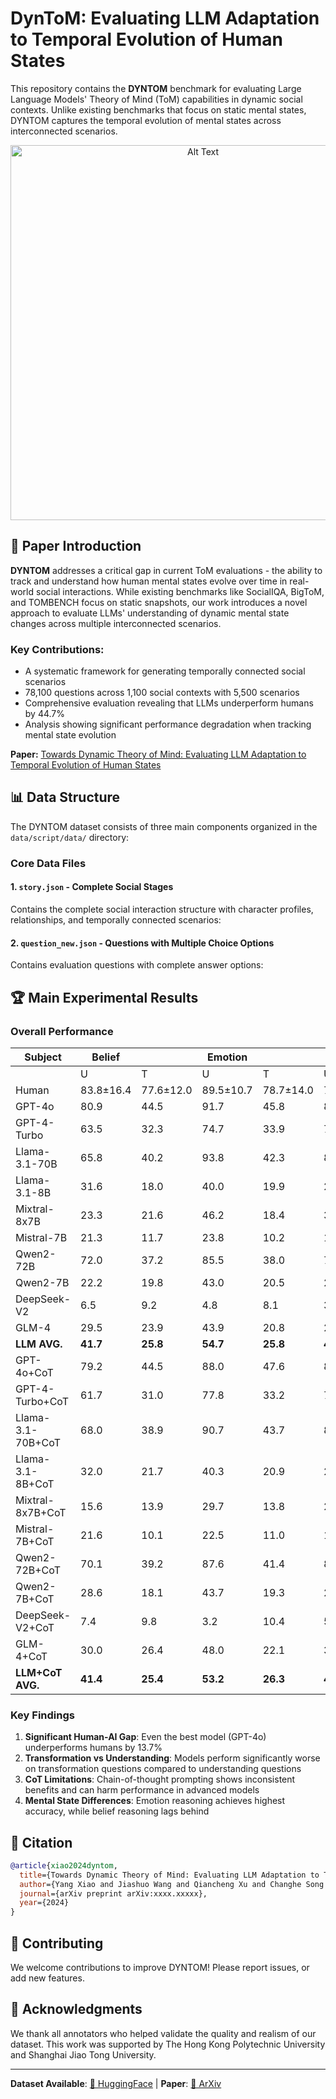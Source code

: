 # DynToM: Evaluating LLM Adaptation to Temporal Evolution of Human States

This repository contains the **DYNTOM** benchmark for evaluating Large Language Models' Theory of Mind (ToM) capabilities in dynamic social contexts. Unlike existing benchmarks that focus on static mental states, DYNTOM captures the temporal evolution of mental states across interconnected scenarios.

<div align="center">
  <img src="asset/main_figure.png" alt="Alt Text" width="600">
</div>

## 📖 Paper Introduction

**DYNTOM** addresses a critical gap in current ToM evaluations - the ability to track and understand how human mental states evolve over time in real-world social interactions. While existing benchmarks like SocialIQA, BigToM, and TOMBENCH focus on static snapshots, our work introduces a novel approach to evaluate LLMs' understanding of dynamic mental state changes across multiple interconnected scenarios.

### Key Contributions:
- A systematic framework for generating temporally connected social scenarios
- 78,100 questions across 1,100 social contexts with 5,500 scenarios
- Comprehensive evaluation revealing that LLMs underperform humans by 44.7%
- Analysis showing significant performance degradation when tracking mental state evolution

**Paper:** [Towards Dynamic Theory of Mind: Evaluating LLM Adaptation to Temporal Evolution of Human States](https://arxiv.org/abs/your-paper-link)

## 📊 Data Structure

The DYNTOM dataset consists of three main components organized in the `data/script/data/` directory:

### Core Data Files

#### 1. `story.json` - Complete Social Stages
Contains the complete social interaction structure with character profiles, relationships, and temporally connected scenarios:

#### 2. `question_new.json` - Questions with Multiple Choice Options
Contains evaluation questions with complete answer options:



## 🏆 Main Experimental Results

### Overall Performance

| Subject | Belief |  | Emotion |  | Intention |  | Action |  | AVG. |
|---------|--------|--------|---------|--------|-----------|--------|--------|--------|------|
|         | U | T | U | T | U | T | U | T |      |
| Human | 83.8±16.4 | 77.6±12.0 | 89.5±10.7 | 78.7±14.0 | 79.0±21.4 | 73.8±14.0 | 76.7±25.8 | 76.3±14.0 | 77.7±12.7 |
| GPT-4o | 80.9 | 44.5 | 91.7 | 45.8 | 87.5 | 51.9 | 95.1 | 55.6 | 64.0 |
| GPT-4-Turbo | 63.5 | 32.3 | 74.7 | 33.9 | 71.3 | 35.5 | 80.5 | 36.2 | 47.6 |
| Llama-3.1-70B | 65.8 | 40.2 | 93.8 | 42.3 | 82.8 | 42.0 | 91.8 | 45.5 | 57.1 |
| Llama-3.1-8B | 31.6 | 18.0 | 40.0 | 19.9 | 22.4 | 16.6 | 26.6 | 15.5 | 22.3 |
| Mixtral-8x7B | 23.3 | 21.6 | 46.2 | 18.4 | 32.9 | 10.8 | 40.3 | 9.5 | 21.9 |
| Mistral-7B | 21.3 | 11.7 | 23.8 | 10.2 | 16.3 | 10.1 | 20.6 | 9.2 | 13.9 |
| Qwen2-72B | 72.0 | 37.2 | 85.5 | 38.0 | 79.5 | 33.2 | 89.8 | 20.9 | 48.5 |
| Qwen2-7B | 22.2 | 19.8 | 43.0 | 20.5 | 25.1 | 15.7 | 24.6 | 15.0 | 22.1 |
| DeepSeek-V2 | 6.5 | 9.2 | 4.8 | 8.1 | 3.7 | 7.3 | 2.8 | 5.7 | 7.2 |
| GLM-4 | 29.5 | 23.9 | 43.9 | 20.8 | 28.5 | 16.5 | 40.4 | 16.8 | 25.4 |
| **LLM AVG.** | **41.7** | **25.8** | **54.7** | **25.8** | **45.0** | **24.0** | **51.3** | **23.0** | **33.0** |
| GPT-4o+CoT | 79.2 | 44.5 | 88.0 | 47.6 | 82.1 | 46.6 | 90.4 | 49.6 | 61.1 |
| GPT-4-Turbo+CoT | 61.7 | 31.0 | 77.8 | 33.2 | 71.4 | 32.8 | 81.0 | 37.6 | 47.1 |
| Llama-3.1-70B+CoT | 68.0 | 38.9 | 90.7 | 43.7 | 81.4 | 42.8 | 96.5 | 46.6 | 57.6 |
| Llama-3.1-8B+CoT | 32.0 | 21.7 | 40.3 | 20.9 | 21.8 | 19.3 | 23.3 | 15.9 | 23.6 |
| Mixtral-8x7B+CoT | 15.6 | 13.9 | 29.7 | 13.8 | 25.8 | 8.8 | 26.6 | 8.8 | 15.8 |
| Mistral-7B+CoT | 21.6 | 10.1 | 22.5 | 11.0 | 19.9 | 8.1 | 18.8 | 8.8 | 13.3 |
| Qwen2-72B+CoT | 70.1 | 39.2 | 87.6 | 41.4 | 83.8 | 34.6 | 89.0 | 27.1 | 51.3 |
| Qwen2-7B+CoT | 28.6 | 18.1 | 43.7 | 19.3 | 29.6 | 19.7 | 20.2 | 18.4 | 23.5 |
| DeepSeek-V2+CoT | 7.4 | 9.8 | 3.2 | 10.4 | 5.0 | 7.3 | 5.0 | 6.4 | 8.1 |
| GLM-4+CoT | 30.0 | 26.4 | 48.0 | 22.1 | 32.4 | 17.7 | 43.2 | 14.1 | 26.6 |
| **LLM+CoT AVG.** | **41.4** | **25.4** | **53.2** | **26.3** | **45.3** | **23.8** | **49.4** | **23.3** | **32.8** |

### Key Findings

1. **Significant Human-AI Gap**: Even the best model (GPT-4o) underperforms humans by 13.7%
2. **Transformation vs Understanding**: Models perform significantly worse on transformation questions compared to understanding questions
3. **CoT Limitations**: Chain-of-thought prompting shows inconsistent benefits and can harm performance in advanced models
4. **Mental State Differences**: Emotion reasoning achieves highest accuracy, while belief reasoning lags behind





## 📝 Citation

```bibtex
@article{xiao2024dyntom,
  title={Towards Dynamic Theory of Mind: Evaluating LLM Adaptation to Temporal Evolution of Human States},
  author={Yang Xiao and Jiashuo Wang and Qiancheng Xu and Changhe Song and Chunpu Xu and Yi Cheng and Wenjie Li and Pengfei Liu},
  journal={arXiv preprint arXiv:xxxx.xxxxx},
  year={2024}
}
```

## 🤝 Contributing

We welcome contributions to improve DYNTOM! Please report issues, or add new features.


## 🙏 Acknowledgments

We thank all annotators who helped validate the quality and realism of our dataset. This work was supported by The Hong Kong Polytechnic University and Shanghai Jiao Tong University.

---

**Dataset Available**: [🤗 HuggingFace](https://huggingface.co/datasets/GAIR-NLP/DynToM) | **Paper**: [📄 ArXiv](https://arxiv.org/abs/xxxx.xxxxx)